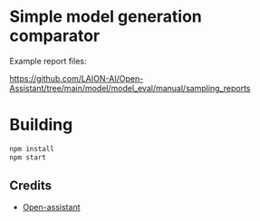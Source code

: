# Simple model generation comparator

Example report files:

https://github.com/LAION-AI/Open-Assistant/tree/main/model/model_eval/manual/sampling_reports

Building
========

```sh
npm install
npm start
```

## Credits
* [Open-assistant](https://github.com/Open-Assistant/oasst-model-eval/tree/main/model_comparer/public)
